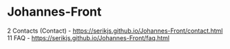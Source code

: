 # Johannes-Front

2 Contacts (Contact) - https://serikjs.github.io/Johannes-Front/contact.html
11 FAQ - https://serikjs.github.io/Johannes-Front/faq.html
